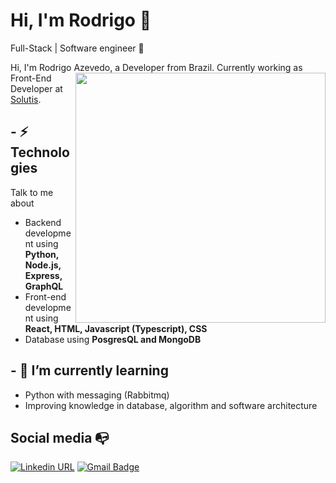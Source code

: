 
# Hi, I'm Rodrigo :wave:

Full-Stack | Software engineer :robot:

Hi, I'm Rodrigo Azevedo, a Developer from Brazil. <img align="right" width="400" height="auto" src="https://media.giphy.com/media/13cswZEvNJM7ZK/giphy.gif"> Currently working as Front-End <br/>Developer at [Solutis](https://solutis.com.br/).

## - ⚡ Technologies

Talk to me about

- Backend development using **Python, Node.js, Express, GraphQL**
- Front-end development using **React, HTML, Javascript (Typescript), CSS**
- Database using **PosgresQL and MongoDB**

## - 🌱 I’m currently learning

- Python with messaging (Rabbitmq)
- Improving knowledge in database, algorithm and software architecture

## Social media :mailbox_with_no_mail:

[![Linkedin URL](https://img.shields.io/twitter/url?color=%230072b1&label=connect&logo=linkedin&logoColor=%230072b1&style=flat-square&url=https%3A%2F%2Fwww.linkedin.com%2Fin%2Fosergioneto%2F)](https://www.linkedin.com/in/rodrigo-azevedo-30885a164/)
[![Gmail Badge](https://img.shields.io/twitter/url?color=red&label=mail&logo=gmail&logoColor=red&style=flat-square&url=https%3A%2F%2Fwww.reddit.com%2Fuser%2Fosergioneto)](mailto:rodrigozcma@gmail.com)
<!--
**rodrigoazv/rodrigoazv** is a ✨ _special_ ✨ repository because its `README.md` (this file) appears on your GitHub profile.

Here are some ideas to get you started:

- 🔭 I’m currently working on ...
- 🌱 I’m currently learning ...
- 👯 I’m looking to collaborate on ...
- 🤔 I’m looking for help with ...
- 💬 Ask me about ...
- 📫 How to reach me: ...
- 😄 Pronouns: ...
- ⚡ Fun fact: ...
-->
